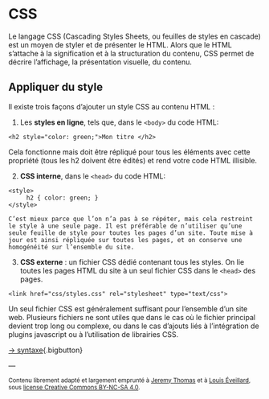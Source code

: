 # CSS

Le langage CSS (Cascading Styles Sheets, ou feuilles de styles en cascade) est un moyen de styler et de présenter le HTML. Alors que le HTML s’attache à la signification et à la structuration du contenu, CSS permet de décrire l’affichage, la présentation visuelle, du contenu.

## Appliquer du style
Il existe trois façons d’ajouter un style CSS au contenu HTML :

1. Les **styles en ligne**, tels que, dans le `<body>` du code HTML:
```
<h2 style="color: green;">Mon titre </h2>
```
Cela fonctionne mais doit être répliqué pour tous les éléments avec cette propriété (tous les h2 doivent être édités) et rend votre code HTML illisible.

2. **CSS interne**, dans le `<head>` du code HTML:
```
<style>
     h2 { color: green; }
</style>
```

    C’est mieux parce que l’on n’a pas à se répéter, mais cela restreint le style à une seule page. Il est préférable de n’utiliser qu’une seule feuille de style pour toutes les pages d’un site. Toute mise à jour est ainsi répliquée sur toutes les pages, et on conserve une homogénéité sur l’ensemble du site.

3. **CSS externe** : un fichier CSS dédié contenant tous les styles. On lie toutes les pages HTML du site à un seul fichier CSS dans le `<head>` des pages.
```
<link href="css/styles.css" rel="stylesheet" type="text/css">
```
Un seul fichier CSS est généralement suffisant pour l’ensemble d’un site web. Plusieurs fichiers ne sont utiles que dans le cas où le fichier principal devient trop long ou complexe, ou dans le cas d’ajouts liés à l’intégration de plugins javascript ou à l’utilisation de librairies CSS.


[→ syntaxe](syntax/){.bigbutton}

—

<small>Contenu librement adapté et largement emprunté à [Jeremy Thomas](https://marksheet.io) et à [Louis Éveillard](http://pca.louiseveillard.com/),  sous [license Creative Commons BY-NC-SA 4.0](https://creativecommons.org/licenses/by-nc-sa/4.0/). </small>
